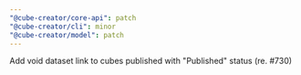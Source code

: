 ```yaml
---
"@cube-creator/core-api": patch
"@cube-creator/cli": minor
"@cube-creator/model": patch
---
```


Add void dataset link to cubes published with "Published" status (re. #730)
